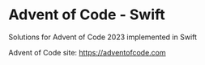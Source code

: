 # Advent of Code - Swift

Solutions for Advent of Code 2023 implemented in Swift

Advent of Code site: https://adventofcode.com
